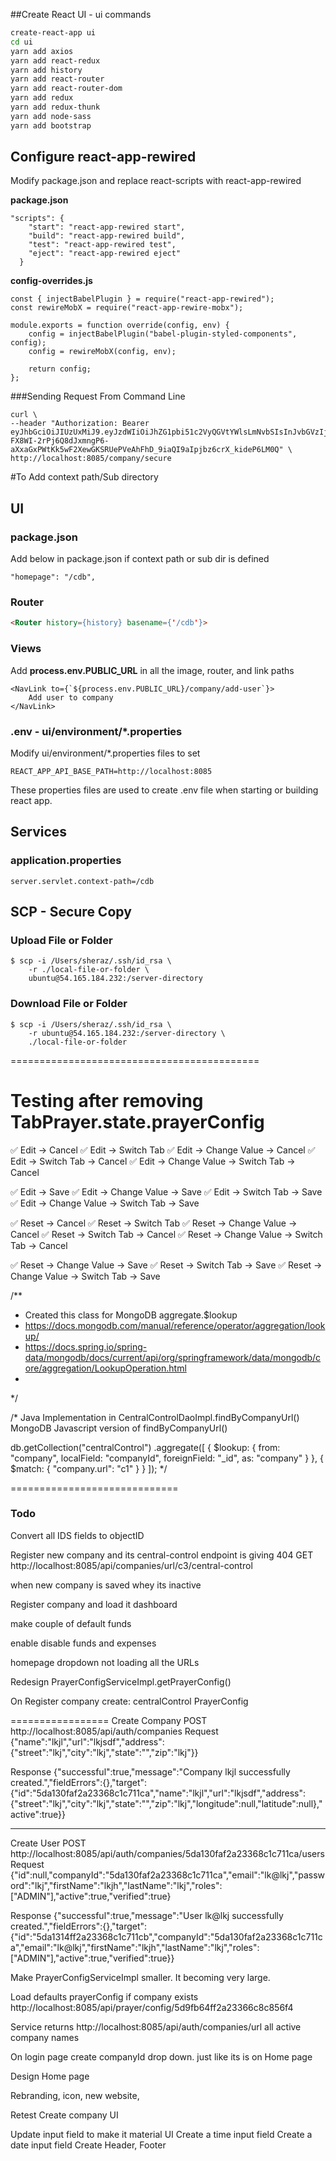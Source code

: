 ##Create React UI - ui commands
```bash
create-react-app ui
cd ui
yarn add axios
yarn add react-redux
yarn add history
yarn add react-router
yarn add react-router-dom
yarn add redux
yarn add redux-thunk
yarn add node-sass
yarn add bootstrap
```

## Configure react-app-rewired
Modify package.json and replace react-scripts with react-app-rewired

**package.json**
```
"scripts": {
    "start": "react-app-rewired start",
    "build": "react-app-rewired build",
    "test": "react-app-rewired test",
    "eject": "react-app-rewired eject"
  }
```

**config-overrides.js**
```ecmascript 6
const { injectBabelPlugin } = require("react-app-rewired");
const rewireMobX = require("react-app-rewire-mobx");

module.exports = function override(config, env) {
    config = injectBabelPlugin("babel-plugin-styled-components", config);
    config = rewireMobX(config, env);

    return config;
};
```

###Sending Request From Command Line
```
curl \
--header "Authorization: Bearer eyJhbGciOiJIUzUxMiJ9.eyJzdWIiOiJhZG1pbi51c2VyQGVtYWlsLmNvbSIsInJvbGVzIjpbIkFETUlOIiwiVVNFUiJdLCJleHAiOjE1Mzg3MDUxMTd9.e89-FX8WI-2rPj6Q8dJxmngP6-aXxaGxPWtKk5wF2XewGKSRUePVeAhFhD_9iaQI9aIpjbz6crX_kideP6LM0Q" \
http://localhost:8085/company/secure
```

#To Add context path/Sub directory
## UI
### package.json
Add below in package.json if context path or sub dir is defined
```
"homepage": "/cdb",
```

### Router
```html
<Router history={history} basename={'/cdb'}>
```

### Views
Add **process.env.PUBLIC_URL** in all the image,
router, and link paths
```
<NavLink to={`${process.env.PUBLIC_URL}/company/add-user`}>
    Add user to company
</NavLink>
```
### .env - ui/environment/*.properties
Modify ui/environment/*.properties files to set
```
REACT_APP_API_BASE_PATH=http://localhost:8085
```
These properties files are used to create .env file
when starting or building react app.


## Services

### application.properties
```
server.servlet.context-path=/cdb
```

## SCP - Secure Copy

### Upload File or Folder
```
$ scp -i /Users/sheraz/.ssh/id_rsa \
    -r ./local-file-or-folder \
    ubuntu@54.165.184.232:/server-directory
```

### Download File or Folder
```
$ scp -i /Users/sheraz/.ssh/id_rsa \
    -r ubuntu@54.165.184.232:/server-directory \
    ./local-file-or-folder
```
===========================================




Testing after removing TabPrayer.state.prayerConfig
===================================================

✅ Edit -> Cancel
✅ Edit -> Switch Tab
✅ Edit -> Change Value -> Cancel
✅ Edit -> Switch Tab -> Cancel
✅ Edit -> Change Value -> Switch Tab -> Cancel

✅ Edit -> Save
✅ Edit -> Change Value -> Save
✅ Edit -> Switch Tab -> Save
✅ Edit -> Change Value -> Switch Tab -> Save

✅ Reset -> Cancel
✅ Reset -> Switch Tab
✅ Reset -> Change Value -> Cancel
✅ Reset -> Switch Tab -> Cancel
✅ Reset -> Change Value -> Switch Tab -> Cancel

✅ Reset -> Change Value -> Save
✅ Reset -> Switch Tab -> Save
✅ Reset -> Change Value -> Switch Tab -> Save





/**
 * Created this class for MongoDB aggregate.$lookup
 * https://docs.mongodb.com/manual/reference/operator/aggregation/lookup/
 * https://docs.spring.io/spring-data/mongodb/docs/current/api/org/springframework/data/mongodb/core/aggregation/LookupOperation.html
 *
 */


 /*
Java Implementation in CentralControlDaoImpl.findByCompanyUrl()
  MongoDB Javascript version of findByCompanyUrl()

  db.getCollection("centralControl")
    .aggregate([
        {
            $lookup: {
                from: "company",
                localField: "companyId",
                foreignField: "_id",
                as: "company"
            }
        },
        {
            $match: {
                "company.url": "c1"
            }
        }
    ]);
   */

=============================

### Todo

Convert all IDS fields to objectID

Register new company and its central-control endpoint is giving 404 
GET http://localhost:8085/api/companies/url/c3/central-control

when new company is saved whey its inactive

Register company and load it dashboard

make couple of default funds

enable disable funds and expenses


homepage dropdown not loading all the URLs

Redesign PrayerConfigServiceImpl.getPrayerConfig()

On Register company create:
    centralControl
    PrayerConfig

=================
Create Company
POST
http://localhost:8085/api/auth/companies
Request
{"name":"lkjl","url":"lkjsdf","address":{"street":"lkj","city":"lkj","state":"","zip":"lkj"}}

Response
{"successful":true,"message":"Company lkjl successfully created.","fieldErrors":{},"target":{"id":"5da130faf2a23368c1c711ca","name":"lkjl","url":"lkjsdf","address":{"street":"lkj","city":"lkj","state":"","zip":"lkj","longitude":null,"latitude":null},"active":true}}

-------------
Create User
POST
http://localhost:8085/api/auth/companies/5da130faf2a23368c1c711ca/users
Request
{"id":null,"companyId":"5da130faf2a23368c1c711ca","email":"lk@lkj","password":"lkj","firstName":"lkjh","lastName":"lkj","roles":["ADMIN"],"active":true,"verified":true}

Response
{"successful":true,"message":"User lk@lkj successfully created.","fieldErrors":{},"target":{"id":"5da1314ff2a23368c1c711cb","companyId":"5da130faf2a23368c1c711ca","email":"lk@lkj","firstName":"lkjh","lastName":"lkj","roles":["ADMIN"],"active":true,"verified":true}}


Make PrayerConfigServiceImpl smaller. It becoming very large.

Load defaults prayerConfig if company exists
http://localhost:8085/api/prayer/config/5d9fb64ff2a23366c8c856f4

Service returns http://localhost:8085/api/auth/companies/url all active company names

On login page create companyId drop down. just like its is on Home page

Design Home page

Rebranding, icon, new website,

Retest Create company UI

Update input field to make it material UI
Create a time input field
Create a date input field
Create Header, Footer

